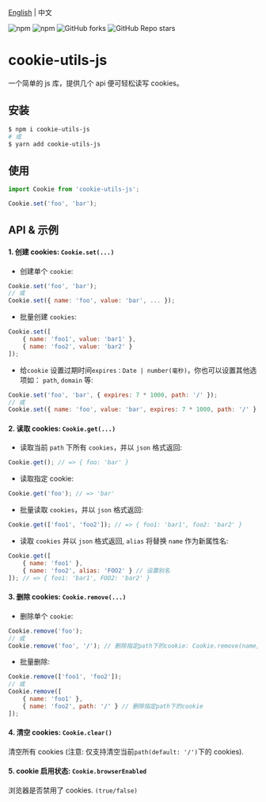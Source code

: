 [English](https://github.com/chutaozh/cookie-utils-js/blob/master/README.md) | 中文

<p>
<img alt="npm" src="https://img.shields.io/npm/v/cookie-utils-js?logo=npm&color=%234ac41c">
<img alt="npm" src="https://img.shields.io/npm/dm/cookie-utils-js?logo=npm&color=%234ac41c">
<img alt="GitHub forks" src="https://img.shields.io/github/forks/chutaozh/cookie-utils-js?logo=github&color=%234ac41c">
<img alt="GitHub Repo stars" src="https://img.shields.io/github/stars/chutaozh/cookie-utils-js?logo=github&color=%234ac41c">
</p>

# cookie-utils-js
一个简单的 js 库，提供几个 api 便可轻松读写 cookies。 

## 安装
```powershell
$ npm i cookie-utils-js
# 或
$ yarn add cookie-utils-js
```

## 使用

```js
import Cookie from 'cookie-utils-js';

Cookie.set('foo', 'bar');
```

## API & 示例
#### 1. 创建 cookies: `Cookie.set(...)`
* 创建单个 `cookie`:
```js
Cookie.set('foo', 'bar');
// 或
Cookie.set({ name: 'foo', value: 'bar', ... });
```

* 批量创建 `cookies`:
```js
Cookie.set([
    { name: 'foo1', value: 'bar1' },
    { name: 'foo2', value: 'bar2' }
]);
```

* 给`cookie` 设置过期时间`expires：Date | number(毫秒)`，你也可以设置其他选项如： `path`, `domain` 等:
```js
Cookie.set('foo', 'bar', { expires: 7 * 1000, path: '/' });
// 或
Cookie.set({ name: 'foo', value: 'bar', expires: 7 * 1000, path: '/' });
```

#### 2. 读取 cookies: `Cookie.get(...)`
* 读取当前 `path` 下所有 `cookies`，并以 `json` 格式返回:
```js
Cookie.get(); // => { foo: 'bar' }
```

* 读取指定 cookie:
```js
Cookie.get('foo'); // => 'bar'
```

* 批量读取 `cookies`，并以 `json` 格式返回:
```js
Cookie.get(['foo1', 'foo2']); // => { foo1: 'bar1', foo2: 'bar2' }
```

* 读取 `cookies` 并以 `json` 格式返回, `alias` 将替换 `name` 作为新属性名:
```js
Cookie.get([
    { name: 'foo1' }, 
    { name: 'foo2', alias: 'FOO2' } // 设置别名
]); // => { foo1: 'bar1', FOO2: 'bar2' }
```

#### 3. 删除 cookies: `Cookie.remove(...)`
* 删除单个 `cookie`:
```js
Cookie.remove('foo');
// 或
Cookie.remove('foo', '/'); // 删除指定path下的cookie: Cookie.remove(name, path)
```

* 批量删除:
```js
Cookie.remove(['foo1', 'foo2']);
// 或
Cookie.remove([
    { name: 'foo1' },
    { name: 'foo2', path: '/' } // 删除指定path下的cookie
]);
```

#### 4. 清空 cookies: `Cookie.clear()`
清空所有 cookies (注意: 仅支持清空当前`path(default: '/')`下的 cookies).

#### 5. cookie 启用状态: `Cookie.browserEnabled`
浏览器是否禁用了 cookies. `(true/false)`
